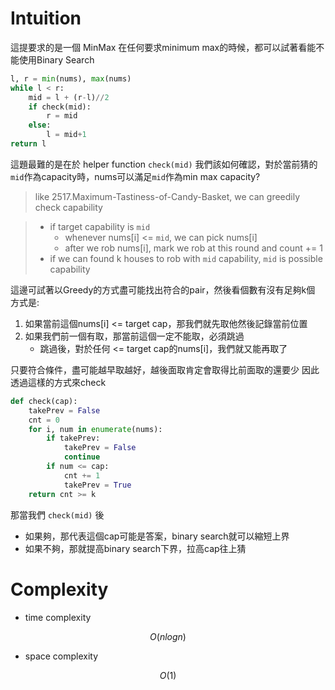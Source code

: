 # Intuition

這提要求的是一個 MinMax
在任何要求minimum max的時候，都可以試著看能不能使用Binary Search

```py
l, r = min(nums), max(nums)
while l < r:
    mid = l + (r-l)//2
    if check(mid):
        r = mid
    else:
        l = mid+1
return l
```

這題最難的是在於 helper function `check(mid)`
我們該如何確認，對於當前猜的`mid`作為capacity時，nums可以滿足`mid`作為min max capacity?

>like 2517.Maximum-Tastiness-of-Candy-Basket, we can greedily check capability

> - if target capability is `mid`
>   - whenever nums[i] <= `mid`, we can pick nums[i]
>   - after we rob nums[i], mark we rob at this round and count += 1
> - if we can found k houses to rob with `mid` capability, `mid` is possible capability

這邊可試著以Greedy的方式盡可能找出符合的pair，然後看個數有沒有足夠k個
方式是:
1. 如果當前這個nums[i] <= target cap，那我們就先取他然後記錄當前位置
2. 如果我們前一個有取，那當前這個一定不能取，必須跳過
   - 跳過後，對於任何 <= target cap的nums[i]，我們就又能再取了

只要符合條件，盡可能越早取越好，越後面取肯定會取得比前面取的還要少
因此透過這樣的方式來check

```py
def check(cap):
    takePrev = False
    cnt = 0
    for i, num in enumerate(nums):
        if takePrev:
            takePrev = False
            continue
        if num <= cap:
            cnt += 1
            takePrev = True
    return cnt >= k
```

那當我們 `check(mid)` 後
- 如果夠，那代表這個cap可能是答案，binary search就可以縮短上界
- 如果不夠，那就提高binary search下界，拉高cap往上猜

# Complexity

- time complexity

$$O(nlogn)$$
- space complexity

$$O(1)$$